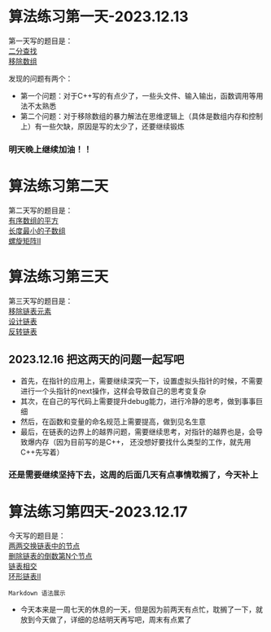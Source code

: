 # 算法练习第一天-2023.12.13
第一天写的题目是：  
[二分查找](https://leetcode.cn/problems/binary-search/)   
[移除数组](https://leetcode.cn/problems/remove-element/)   

发现的问题有两个：
+ 第一个问题：对于C++写的有点少了，一些头文件、输入输出，函数调用等用法不太熟悉
+ 第二个问题：对于移除数组的暴力解法在思维逻辑上（具体是数组内存和控制上）有一些欠缺，原因是写的太少了，还要继续锻炼  
### 明天晚上继续加油！！

# 算法练习第二天
第二天写的题目是：  
[有序数组的平方](https://leetcode.cn/problems/squares-of-a-sorted-array/description/)  
[长度最小的子数组](https://leetcode.cn/problems/minimum-size-subarray-sum/description/)  
[螺旋矩阵II](https://leetcode.cn/problems/spiral-matrix-ii/)

# 算法练习第三天
第三天写的题目是：  
[移除链表元素](https://leetcode.cn/problems/remove-linked-list-elements/description/)   
[设计链表](https://leetcode.cn/problems/design-linked-list/description/)  
[反转链表](https://leetcode.cn/problems/reverse-linked-list/description/)

## 2023.12.16 把这两天的问题一起写吧
+ 首先，在指针的应用上，需要继续深究一下，设置虚拟头指针的时候，不需要进行一个头指针的next操作，这样会导致自己的思考变复杂
+ 其次，在自己的写代码上需要提升debug能力，进行冷静的思考，做到事事巨细
+ 然后，在函数和变量的命名规范上需要提高，做到见名生意
+ 最后，在链表的边界上的越界问题，需要继续思考，对指针的越界也是，会导致爆内存（因为目前写的是C++， 还没想好要找什么类型的工作，就先用C++先写着）
### 还是需要继续坚持下去，这周的后面几天有点事情耽搁了，今天补上

# 算法练习第四天-2023.12.17
今天写的题目是：  
[两两交换链表中的节点](https://leetcode.cn/problems/swap-nodes-in-pairs/description/)  
[删除链表的倒数第N个节点](https://leetcode.cn/problems/remove-nth-node-from-end-of-list/description/)  
[链表相交](https://leetcode.cn/problems/3u1WK4/description/)  
[环形链表II](https://leetcode.cn/problems/linked-list-cycle-ii/)

``` 
Markdown 语法展示
```
+ 今天本来是一周七天的休息的一天，但是因为前两天有点忙，耽搁了一下，就放到今天做了，详细的总结明天再写吧，周末有点累了